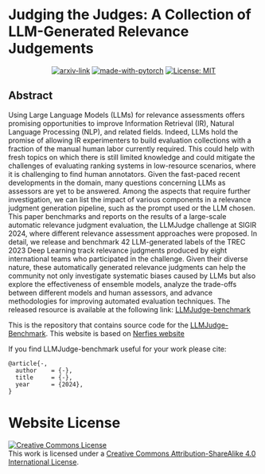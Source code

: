 # Judging the Judges: A Collection of LLM-Generated Relevance Judgements

<div align="center">

  [![arxiv-link](https://img.shields.io/badge/Paper-PDF-red?style=flat&logo=arXiv&logoColor=red)](https://arxiv.org/abs/2502.13908)
  [![made-with-pytorch](https://img.shields.io/badge/Made%20with-Python-brightgreen)](https://www.python.org/)
  [![License: MIT](https://img.shields.io/badge/License-MIT-yellow.svg)](https://opensource.org/licenses/MIT)
</div>

## Abstract
Using Large Language Models (LLMs) for relevance assessments offers promising opportunities to improve Information Retrieval (IR), Natural Language Processing (NLP), and related fields. Indeed, LLMs hold the promise of allowing IR experimenters to build evaluation collections with a fraction of the manual human labor currently required. This could help with fresh topics on which there is still limited knowledge and could mitigate the challenges of evaluating ranking systems in low-resource scenarios, where it is challenging to find human annotators. Given the fast-paced recent developments in the domain, many questions concerning LLMs as assessors are yet to be answered. Among the aspects that require further investigation, we can list the impact of various components in a relevance judgment generation pipeline, such as the prompt used or the LLM chosen.
This paper benchmarks and reports on the results of a large-scale automatic relevance judgment evaluation, the LLMJudge challenge at SIGIR 2024, where different relevance assessment approaches were proposed. In detail, we release and benchmark 42 LLM-generated labels of the TREC 2023 Deep Learning track relevance judgments produced by eight international teams who participated in the challenge. Given their diverse nature, these automatically generated relevance judgments can help the community not only investigate systematic biases caused by LLMs but also explore the effectiveness of ensemble models, analyze the trade-offs between different models and human assessors, and advance methodologies for improving automated evaluation techniques. The released resource is available at the following link: [LLMJudge-benchmark](https://llm4eval.github.io/LLMJudge-benchmark/)

This is the repository that contains source code for the [LLMJudge-Benchmark](#). This website is based on [Nerfies website](https://github.com/nerfies/nerfies.github.io)

If you find LLMJudge-benchmark useful for your work please cite:
```
@article{-,
  author    = {-},
  title     = {-},
  year      = {2024},
}
```

# Website License
<a rel="license" href="http://creativecommons.org/licenses/by-sa/4.0/"><img alt="Creative Commons License" style="border-width:0" src="https://i.creativecommons.org/l/by-sa/4.0/88x31.png" /></a><br />This work is licensed under a <a rel="license" href="http://creativecommons.org/licenses/by-sa/4.0/">Creative Commons Attribution-ShareAlike 4.0 International License</a>.
